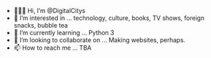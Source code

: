 - 👩🏻‍🦰 Hi, I’m @DigitalCitys
- 🧋 I’m interested in ... technology, culture, books, TV shows, foreign snacks, bubble tea
- 🌱 I’m currently learning ... Python 3
- 💞️ I’m looking to collaborate on ... Making websites, perhaps.
- 📫 How to reach me ... TBA

<!---
DigitalCitys/DigitalCitys is a ✨ special ✨ repository because its `README.md` (this file) appears on your GitHub profile.
You can click the Preview link to take a look at your changes.
--->
